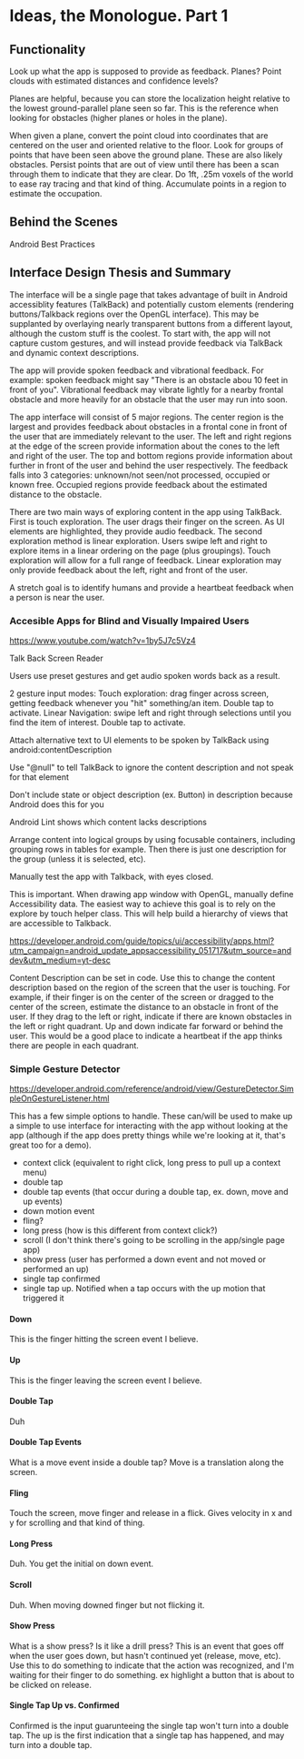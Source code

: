 # Ideas, the Monologue. Part 1

## Functionality
Look up what the app is supposed to provide as feedback. Planes? Point clouds with estimated distances and confidence levels?

Planes are helpful, because you can store the localization height relative to the lowest ground-parallel plane seen so far. This is the reference when looking for obstacles (higher planes or holes in the plane).

When given a plane, convert the point cloud into coordinates that are centered on the user and oriented relative to the floor. Look for groups of points that have been seen above the ground plane. These are also likely obstacles. Persist points that are out of view until there has been a scan through them to indicate that they are clear. Do 1ft, .25m voxels of the world to ease ray tracing and that kind of thing. Accumulate points in a region to estimate the occupation. 

## Behind the Scenes
Android Best Practices		

## Interface Design Thesis and Summary

The interface will be a single page that takes advantage of built in Android accessiblity features (TalkBack) and potentially custom elements (rendering buttons/Talkback regions over the OpenGL interface). This may be supplanted by overlaying nearly transparent buttons from a different layout, although the custom stuff is the coolest. To start with, the app will not capture custom gestures, and will instead provide feedback via TalkBack and dynamic context descriptions.

The app will provide spoken feedback and vibrational feedback. For example: spoken feedback might say "There is an obstacle abou 10 feet in front of you". Vibrational feedback may vibrate lightly for a nearby frontal obstacle and more heavily for an obstacle that the user may run into soon.

The app interface will consist of 5 major regions. The center region is the largest and provides feedback about obstacles in a frontal cone in front of the user that are immediately relevant to the user. The left and right regions at the edge of the screen provide information about the cones to the left and right of the user. The top and bottom regions provide information about further in front of the user and behind the user respectively. The feedback falls into 3 categories: unknown/not seen/not processed, occupied or known free. Occupied regions provide feedback about the estimated distance to the obstacle.

There are two main ways of exploring content in the app using TalkBack. First is touch exploration. The user drags their finger on the screen. As UI elements are highlighted, they provide audio feedback. The second exploration method is linear exploration. Users swipe left and right to explore items in a linear ordering on the page (plus groupings). Touch exploration will allow for a full range of feedback. Linear exploration may only provide feedback about the left, right and front of the user.

A stretch goal is to identify humans and provide a heartbeat feedback when a person is near the user.

### Accesible Apps for Blind and Visually Impaired Users
https://www.youtube.com/watch?v=1by5J7c5Vz4

Talk Back Screen Reader

Users use preset gestures and get audio spoken words back as a result.

2 gesture input modes:
Touch exploration: drag finger across screen, getting feedback whenever you "hit" something/an item. Double tap to activate.
Linear Navigation: swipe left and right through selections until you find the item of interest. Double tap to activate.

Attach alternative text to UI elements to be spoken by TalkBack using android:contentDescription

Use "@null" to tell TalkBack to ignore the content description and not speak for that element

Don't include state or object description (ex. Button) in description because Android does this for you

Android Lint shows which content lacks descriptions

Arrange content into logical groups by using focusable containers, including grouping rows in tables for example. Then there is just one description for the group (unless it is selected, etc).

Manually test the app with Talkback, with eyes closed.

This is important.
When drawing app window with OpenGL, manually define Accessibility data. The easiest way to achieve this goal is to rely on the explore by touch helper class. This will help build a hierarchy of views that are accessible to Talkback.

https://developer.android.com/guide/topics/ui/accessibility/apps.html?utm_campaign=android_update_appsaccessibility_051717&utm_source=anddev&utm_medium=yt-desc

Content Description can be set in code. Use this to change the content description based on the region of the screen that the user is touching. For example, if their finger is on the center of the screen or dragged to the center of the screen, estimate the distance to an obstacle in front of the user. If they drag to the left or right, indicate if there are known obstacles in the left or right quadrant. Up and down indicate far forward or behind the user. 
This would be a good place to indicate a heartbeat if the app thinks there are people in each quadrant.

### Simple Gesture Detector
https://developer.android.com/reference/android/view/GestureDetector.SimpleOnGestureListener.html

This has a few simple options to handle. These can/will be used to make up a simple to use interface for interacting with the app without looking at the app (although if the app does pretty things while we're looking at it, that's great too for a demo).

- context click (equivalent to right click, long press to pull up a context menu)
- double tap
- double tap events (that occur during a double tap, ex. down, move and up events)
- down motion event
- fling?
- long press (how is this different from context click?)
- scroll (I don't think there's going to be scrolling in the app/single page app)
- show press (user has performed a down event and not moved or performed an up)
- single tap confirmed
- single tap up. Notified when a tap occurs with the up motion that triggered it

#### Down
This is the finger hitting the screen event I believe.

#### Up
This is the finger leaving the screen event I believe.

#### Double Tap
Duh

#### Double Tap Events
What is a move event inside a double tap? Move is a translation along the screen.

#### Fling
Touch the screen, move finger and release in a flick. Gives velocity in x and y for scrolling and that kind of thing.

#### Long Press
Duh. You get the initial on down event.

#### Scroll
Duh. When moving downed finger but not flicking it.

#### Show Press
What is a show press? Is it like a drill press? This is an event that goes off when the user goes down, but hasn't continued yet (release, move, etc). Use this to do something to indicate that the action was recognized, and I'm waiting for their finger to do something. ex highlight a button that is about to be clicked on release.

#### Single Tap Up vs. Confirmed
Confirmed is the input guarunteeing the single tap won't turn into a double tap. The up is the first indication that a single tap has happened, and may turn into a double tap.
